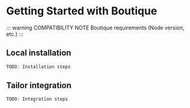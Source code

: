 # Getting Started with Boutique

::: warning COMPATIBILITY NOTE
Boutique requirements (Node version, etc.)
:::

## Local installation

``` js
TODO: Installation steps
```

## Tailor integration

``` js
TODO: Integration steps
```
